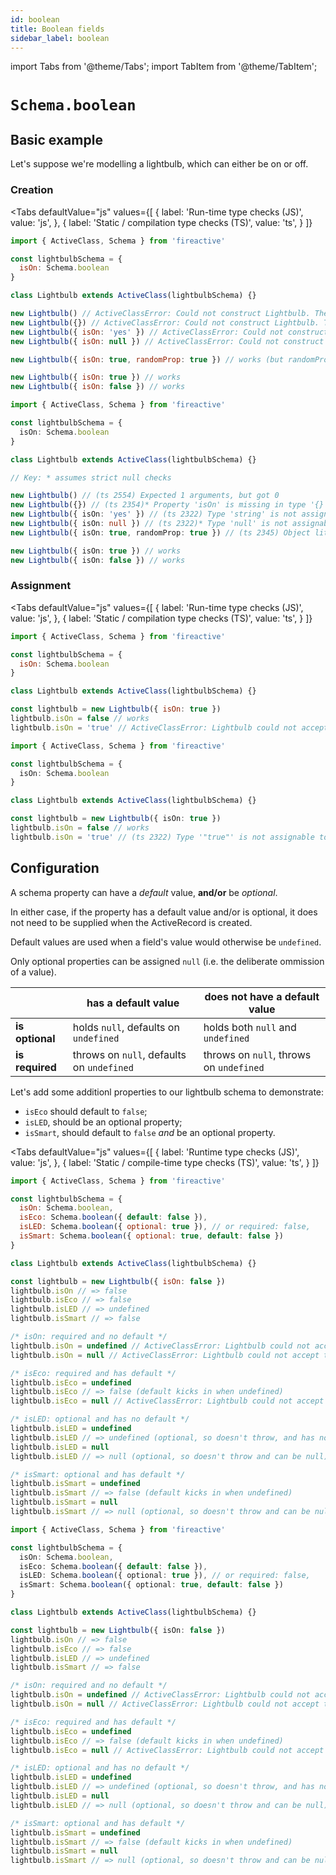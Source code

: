 ```yaml
---
id: boolean
title: Boolean fields
sidebar_label: boolean
---
```


import Tabs from '@theme/Tabs';
import TabItem from '@theme/TabItem';

# `Schema.boolean`

## Basic example
Let's suppose we're modelling a lightbulb, which can either be on or off.

### Creation
<Tabs
  defaultValue="js"
  values={[
    { label: 'Run-time type checks (JS)', value: 'js', },
    { label: 'Static / compilation type checks (TS)', value: 'ts', }
  ]}
>
<TabItem value='js'>

```js
import { ActiveClass, Schema } from 'fireactive'

const lightbulbSchema = {
  isOn: Schema.boolean
}

class Lightbulb extends ActiveClass(lightbulbSchema) {}

new Lightbulb() // ActiveClassError: Could not construct Lightbulb. The required property 'isOn' is missing
new Lightbulb({}) // ActiveClassError: Could not construct Lightbulb. The required property 'isOn' is missing
new Lightbulb({ isOn: 'yes' }) // ActiveClassError: Could not construct Lightbulb. The property 'isOn' is of the wrong type
new Lightbulb({ isOn: null }) // ActiveClassError: Could not construct Lightbulb. The property 'isOn' is of the wrong type

new Lightbulb({ isOn: true, randomProp: true }) // works (but randomProp gets ignored as it is not on the schema)

new Lightbulb({ isOn: true }) // works
new Lightbulb({ isOn: false }) // works
```

</TabItem>
<TabItem value='ts'>

```ts
import { ActiveClass, Schema } from 'fireactive'

const lightbulbSchema = {
  isOn: Schema.boolean
}

class Lightbulb extends ActiveClass(lightbulbSchema) {}

// Key: * assumes strict null checks

new Lightbulb() // (ts 2554) Expected 1 arguments, but got 0
new Lightbulb({}) // (ts 2354)* Property 'isOn' is missing in type '{}' but required in...
new Lightbulb({ isOn: 'yes' }) // (ts 2322) Type 'string' is not assignable to type 'boolean'
new Lightbulb({ isOn: null }) // (ts 2322)* Type 'null' is not assignable to type 'boolean'
new Lightbulb({ isOn: true, randomProp: true }) // (ts 2345) Object literal may only specify known properties, and 'randomProp' does not exist in type...

new Lightbulb({ isOn: true }) // works
new Lightbulb({ isOn: false }) // works
```

</TabItem>
</Tabs>

### Assignment
<Tabs
  defaultValue="js"
  values={[
    { label: 'Run-time type checks (JS)', value: 'js', },
    { label: 'Static / compilation type checks (TS)', value: 'ts', }
  ]}
>
<TabItem value='js'>

```js
import { ActiveClass, Schema } from 'fireactive'

const lightbulbSchema = {
  isOn: Schema.boolean
}

class Lightbulb extends ActiveClass(lightbulbSchema) {}

const lightbulb = new Lightbulb({ isOn: true })
lightbulb.isOn = false // works
lightbulb.isOn = 'true' // ActiveClassError: Lightbulb could not accept the value "true" (string) at path 'isOn'. The property 'isOn' is of the wrong type
```

</TabItem>
<TabItem value='ts'>

```ts
import { ActiveClass, Schema } from 'fireactive'

const lightbulbSchema = {
  isOn: Schema.boolean
}

class Lightbulb extends ActiveClass(lightbulbSchema) {}

const lightbulb = new Lightbulb({ isOn: true })
lightbulb.isOn = false // works
lightbulb.isOn = 'true' // (ts 2322) Type '"true"' is not assignable to type 'boolean'
```

</TabItem>
</Tabs>

## Configuration
A schema property can have a *default* value, **and/or** be *optional*.

In either case, if the property has a default value and/or is optional, it does not need to be supplied when the ActiveRecord is created.

Default values are used when a field's value would otherwise be `undefined`.

Only optional properties can be assigned `null` (i.e. the deliberate ommission of a value).

| | has a default value | does not have a default value |
|---|---|---|
| **is optional** | holds `null`, defaults on `undefined` | holds both `null` and `undefined` |
| **is required** | throws on `null`, defaults on `undefined` | throws on `null`, throws on `undefined` |

Let's add some additionl properties to our lightbulb schema to demonstrate:
* `isEco` should default to `false`;
* `isLED`, should be an optional property;
* `isSmart`, should default to `false` *and* be an optional property.

<Tabs
  defaultValue="js"
  values={[
    { label: 'Runtime type checks (JS)', value: 'js', },
    { label: 'Static / compile-time type checks (TS)', value: 'ts', }
  ]}
>
<TabItem value='js'>

```js
import { ActiveClass, Schema } from 'fireactive'

const lightbulbSchema = {
  isOn: Schema.boolean,
  isEco: Schema.boolean({ default: false }),
  isLED: Schema.boolean({ optional: true }), // or required: false,
  isSmart: Schema.boolean({ optional: true, default: false })
}

class Lightbulb extends ActiveClass(lightbulbSchema) {}

const lightbulb = new Lightbulb({ isOn: false })
lightbulb.isOn // => false
lightbulb.isEco // => false
lightbulb.isLED // => undefined
lightbulb.isSmart // => false

/* isOn: required and no default */
lightbulb.isOn = undefined // ActiveClassError: Lightbulb could not accept the value undefined (undefined) at path 'isOn'. The required property 'isOn' is missing
lightbulb.isOn = null // ActiveClassError: Lightbulb could not accept the value null (object) at path 'isOn'. The property 'isOn' is of the wrong type

/* isEco: required and has default */
lightbulb.isEco = undefined
lightbulb.isEco // => false (default kicks in when undefined)
lightbulb.isEco = null // ActiveClassError: Lightbulb could not accept the value null (object) at path 'isEco'. The property 'isEco' is of the wrong type

/* isLED: optional and has no default */
lightbulb.isLED = undefined
lightbulb.isLED // => undefined (optional, so doesn't throw, and has no default to kick in)
lightbulb.isLED = null
lightbulb.isLED // => null (optional, so doesn't throw and can be null)

/* isSmart: optional and has default */
lightbulb.isSmart = undefined
lightbulb.isSmart // => false (default kicks in when undefined)
lightbulb.isSmart = null
lightbulb.isSmart // => null (optional, so doesn't throw and can be null)
```

</TabItem>
<TabItem value='ts'>

```ts
import { ActiveClass, Schema } from 'fireactive'

const lightbulbSchema = {
  isOn: Schema.boolean,
  isEco: Schema.boolean({ default: false }),
  isLED: Schema.boolean({ optional: true }), // or required: false,
  isSmart: Schema.boolean({ optional: true, default: false })
}

class Lightbulb extends ActiveClass(lightbulbSchema) {}

const lightbulb = new Lightbulb({ isOn: false })
lightbulb.isOn // => false
lightbulb.isEco // => false
lightbulb.isLED // => undefined
lightbulb.isSmart // => false

/* isOn: required and no default */
lightbulb.isOn = undefined // ActiveClassError: Lightbulb could not accept the value undefined (undefined) at path 'isOn'. The required property 'isOn' is missing
lightbulb.isOn = null // ActiveClassError: Lightbulb could not accept the value null (object) at path 'isOn'. The property 'isOn' is of the wrong type

/* isEco: required and has default */
lightbulb.isEco = undefined
lightbulb.isEco // => false (default kicks in when undefined)
lightbulb.isEco = null // ActiveClassError: Lightbulb could not accept the value null (object) at path 'isEco'. The property 'isEco' is of the wrong type

/* isLED: optional and has no default */
lightbulb.isLED = undefined
lightbulb.isLED // => undefined (optional, so doesn't throw, and has no default to kick in)
lightbulb.isLED = null
lightbulb.isLED // => null (optional, so doesn't throw and can be null)

/* isSmart: optional and has default */
lightbulb.isSmart = undefined
lightbulb.isSmart // => false (default kicks in when undefined)
lightbulb.isSmart = null
lightbulb.isSmart // => null (optional, so doesn't throw and can be null)
```

</TabItem>
</Tabs>